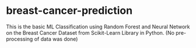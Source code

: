 # breast-cancer-prediction
This is the basic ML Classification using Random Forest and Neural Network on the Breast Cancer Dataset from Scikit-Learn Library in Python.
(No pre-processing of data was done)
